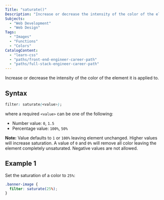 ```yaml
---
Title: "saturate()"
Description: "Increase or decrease the intensity of the color of the element it is applied to."
Subjects:
  - "Web Development"
  - "Web Design"
Tags:
  - "Images"
  - "Functions"
  - "Colors"
CatalogContent:
  - "learn-css"
  - "paths/front-end-engineer-career-path"
  - "paths/full-stack-engineer-career-path"
---
```


Increase or decrease the intensity of the color of the element it is applied to.

## Syntax

```css
filter: saturate(<value>);
```

where a required `<value>` can be one of the following:

- Number value: `0`, `1.5`
- Percentage value: `100%`, `50%`

**Note:** Value defaults to `1` or `100%` leaving element unchanged. Higher values will increase saturation. A value of `0` and `0%` will remove all color leaving the element completely unsaturated. Negative values are not allowed.

## Example 1

Set the saturation of a color to `25%`:

```css
.banner-image {
  filter: saturate(25%);
}
```
